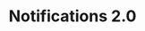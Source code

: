 ---
title: Notifications 2.0
icon: "c8y-icon c8y-icon-notification"
type: root
layout: redirect
bundle: notifications
section:
  - platform_administration
weight: 80

---